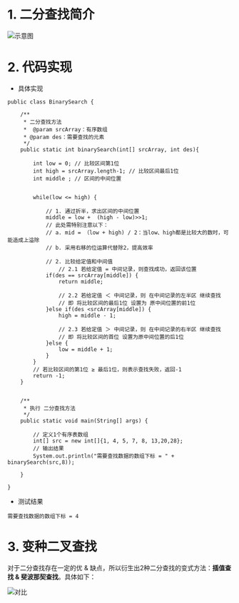 # 1. 二分查找简介
![示意图](http://upload-images.jianshu.io/upload_images/944365-b51fecc43cb27354.png?imageMogr2/auto-orient/strip%7CimageView2/2/w/1240)

# 2. 代码实现

- 具体实现

```
public class BinarySearch {

    /**
     * 二分查找方法
     *  @param srcArray：有序数组
     * @param des：需要查找的元素
     */
    public static int binarySearch(int[] srcArray, int des){

        int low = 0; // 比较区间第1位
        int high = srcArray.length-1; // 比较区间最后1位
        int middle ; // 区间的中间位置
        
        
        while(low <= high) {

            // 1. 通过折半，求出区间的中间位置
            middle = low +  (high - low)>>1;
            // 此处需特别注意以下：
            // a. mid = （low + high) / 2：当low、high都是比较大的数时，可能造成上溢除
            // b. 采用右移的位运算代替除2，提高效率

            // 2. 比较给定值和中间值
                // 2.1 若给定值 = 中间记录，则查找成功，返回该位置
            if(des == srcArray[middle]) {
                return middle;

                // 2.2 若给定值 ＜ 中间记录，则 在中间记录的左半区 继续查找
                // 即 将比较区间的最后1位 设置为 原中间位置的前1位
            }else if(des <srcArray[middle]) {
                high = middle - 1;

                // 2.3 若给定值 ＞ 中间记录，则 在中间记录的右半区 继续查找
                // 即 将比较区间的首位 设置为原中间位置的后1位
            }else {
                low = middle + 1;
            }
        }
        // 若比较区间的第1位 ≥ 最后1位，则表示查找失败，返回-1
        return -1;
    }


    /**
     * 执行 二分查找方法
     */
    public static void main(String[] args) {

        // 定义1个有序表数组
        int[] src = new int[]{1, 4, 5, 7, 8, 13,20,28};
        // 输出结果
        System.out.println("需要查找数据的数组下标 = " + binarySearch(src,8));

    }
    
}
```

- 测试结果

```
需要查找数据的数组下标 = 4
```


# 3. 变种二叉查找
对于二分查找存在一定的优 & 缺点，所以衍生出2种二分查找的变式方法：**插值查找 & 斐波那契查找**。具体如下：

![对比](http://upload-images.jianshu.io/upload_images/944365-603ba2a26be6f15e.png?imageMogr2/auto-orient/strip%7CimageView2/2/w/1240)